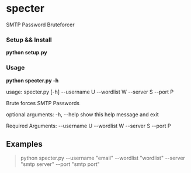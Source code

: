 # specter
SMTP Password Bruteforcer

### Setup && Install

 **python setup.py**

### Usage

 **python specter.py -h**

usage: specter.py [-h] --username U --wordlist W --server S --port P

Brute forces SMTP Passwords

optional arguments:
  -h, --help    show this help message and exit

Required Arguments:
  --username U
  --wordlist W
  --server S
  --port P
  
  ## Examples
  
> python specter.py --username "email" --wordlist "wordlist" --server "smtp server" --port "smtp port"
